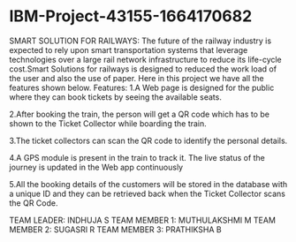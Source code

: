 # IBM-Project-43155-1664170682
SMART SOLUTION FOR RAILWAYS:
The future of the railway industry is expected to rely upon smart transportation systems that leverage technologies over a large rail network infrastructure 
to reduce its life-cycle cost.Smart Solutions for railways is designed to reduced the work load of the user and also the use of paper. Here in this project 
we have all the features shown below.
Features:
  1.A Web page is designed for the public where they can book tickets by seeing the available seats.

  2.After booking the train, the person will get a QR code which has to be shown to the Ticket Collector while boarding the train.

  3.The ticket collectors can scan the QR code to identify the personal details.

  4.A GPS module is present in the train to track it. The live status of the journey is updated in the Web app continuously

  5.All the booking details of the customers will be stored in the database with a unique ID and they can be retrieved back when the Ticket Collector scans the QR Code.
  
TEAM LEADER: INDHUJA S
TEAM MEMBER 1: MUTHULAKSHMI M
TEAM MEMBER 2: SUGASRI R
TEAM MEMBER 3: PRATHIKSHA B
